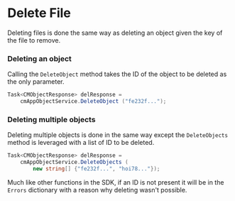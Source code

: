 # Delete File

Deleting files is done the same way as deleting an object given the key of the file to remove. 

### Deleting an object

Calling the `DeleteObject` method takes the ID of the object to be deleted as the only parameter.

```csharp
Task<CMObjectResponse> delResponse =
	cmAppObjectService.DeleteObject ("fe232f...");
```

### Deleting multiple objects

Deleting multiple objects is done in the same way except the `DeleteObjects` method is leveraged with a list of ID to be deleted.

```csharp
Task<CMObjectResponse> delResponse =
	cmAppObjectService.DeleteObjects ( 
		new string[] {"fe232f...", "hoi78..."});
```

Much like other functions in the SDK, if an ID is not present it will be in the `Errors` dictionary with a reason why deleting wasn't possible.